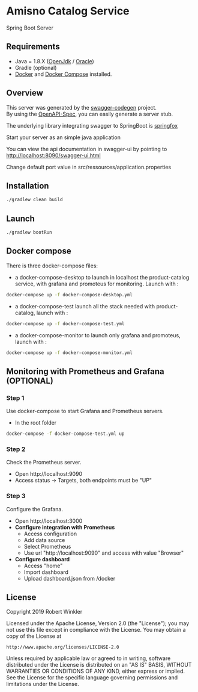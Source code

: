 # Amisno Catalog Service

Spring Boot Server

## Requirements

* Java  = 1.8.X ([OpenJdk](https://openjdk.java.net/install/) / [Oracle](https://www.oracle.com/fr/java/technologies/javase/javase-jdk8-downloads.html))
* Gradle (optional)
* [Docker](https://docs.docker.com/install/) and [Docker Compose](https://docs.docker.com/compose/install/) installed.


## Overview  

This server was generated by the [swagger-codegen](https://github.com/swagger-api/swagger-codegen) project.  
By using the [OpenAPI-Spec](https://github.com/swagger-api/swagger-core), you can easily generate a server stub.  

The underlying library integrating swagger to SpringBoot is [springfox](https://github.com/springfox/springfox)  

Start your server as an simple java application  

You can view the api documentation in swagger-ui by pointing to  
<http://localhost:8090/swagger-ui.html>

Change default port value in src/ressources/application.properties

## Installation

```bash
./gradlew clean build
```

## Launch

```bash
./gradlew bootRun
```

## Docker compose

There is three docker-compose files:

* a docker-compose-desktop to launch in localhost the product-catalog service,
  with grafana and promoteus for monitoring. Launch with :

```bash
docker-compose up -f docker-compose-desktop.yml
```
* a docker-compose-test launch all the stack needed with product-catalog,
  launch with :

```bash
docker-compose up -f docker-compose-test.yml
```

* a docker-compose-monitor to launch only grafana and promoteus, 
  launch with :

```bash
docker-compose up -f docker-compose-monitor.yml
```

## Monitoring with Prometheus and Grafana (OPTIONAL)

### Step 1
Use docker-compose to start Grafana and Prometheus servers.
- In the root folder
```sh
docker-compose -f docker-compose-test.yml up
```
### Step 2
Check the Prometheus server.
- Open http://localhost:9090
- Access status -> Targets, both endpoints must be "UP"

### Step 3
Configure the Grafana.
- Open http://localhost:3000
- **Configure integration with Prometheus**
    - Access configuration
    - Add data source
    - Select Prometheus
    - Use url "http://localhost:9090" and access with value "Browser"
- **Configure dashboard**
    - Access "home"
    - Import dashboard
    - Upload dashboard.json from /docker


## License

Copyright 2019 Robert Winkler

Licensed under the Apache License, Version 2.0 (the "License"); 
you may not use this file except in compliance with the License. You may obtain a copy of the License at

    http://www.apache.org/licenses/LICENSE-2.0

Unless required by applicable law or agreed to in writing, 
software distributed under the License is distributed on an "AS IS" BASIS, 
WITHOUT WARRANTIES OR CONDITIONS OF ANY KIND, either express or implied. 
See the License for the specific language governing permissions and limitations under the License.